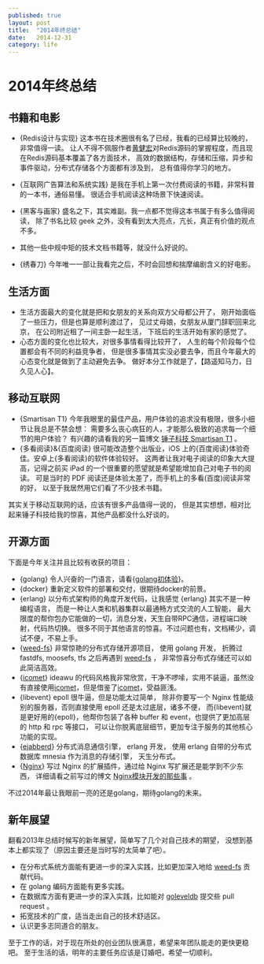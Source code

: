 ```yaml
---
published: true
layout: post
title:  "2014年终总结"
date:   2014-12-31
category: life
---
```


# 2014年终总结

## 书籍和电影

+ {Redis设计与实现}
这本书在技术圈很有名了已经，我看的已经算比较晚的，非常值得一读。
让人不得不佩服作者[黄健宏]对Redis源码的掌握程度，而且现在Redis源码基本覆盖了各方面技术，
高效的数据结构，存储和压缩，异步和事件驱动，分布式存储各个方面都有涉及到，
总有值得你学习的地方。
+ {互联网广告算法和系统实践}
是我在手机上第一次付费阅读的书籍，非常科普的一本书，通俗易懂。
很适合手机阅读这种场景下快速阅读。
+ {黑客与画家}
盛名之下，其实难副。我一点都不觉得这本书属于有多么值得阅读，
除了书名比较 geek 之外，没有看到太大亮点，亢长，真正有价值的观点不多。
+ 其他一些中规中矩的技术文档书籍等，就没什么好说的。

+ {绣春刀} 今年唯一一部让我看完之后，不时会回想和揣摩编剧含义的好电影。

## 生活方面

+ 生活方面最大的变化就是把和女朋友的关系向双方父母都公开了，
刚开始面临了一些压力，但是也算是顺利渡过了，
见过丈母娘，女朋友从厦门辞职回来北京，
在公司附近租了一间主卧一起生活，
下班后的生活开始有家的感觉了。
+ 心态方面的变化也比较大，对很多事情看得比较开了，
人生的每个阶段每个位置都会有不同的利益竞争者，
但是很多事情其实没必要去争，而且今年最大的心态变化就是做到了主动避免去争。
做好本分工作就是了，【路遥知马力，日久见人心】。

## 移动互联网

+ {Smartisan T1} 今年我眼里的最佳产品，用户体验的追求没有极限，很多小细节让我总是不禁会想：
需要多么丧心病狂的人，才能那么极致的追求每一个细节的用户体验？
有兴趣的请看我的另一篇博文 [锤子科技 Smartisan T1] 。
+ {多看阅读}&{百度阅读} 很可能改造整个出版业，iOS 上的{百度阅读}体验奇佳。安卓上{多看阅读}的软件体验较好。
这两者让我对电子阅读的印象大大提高，记得之前买 iPad 的一个很重要的愿望就是希望能增加自己对电子书的阅读。
可是当时的 PDF 阅读还是体验太差了，而手机上的多看(百度)阅读非常的好，
以至于我居然用它们看了不少技术书籍。

其实关于移动互联网的话，应该有很多产品值得一说的，
但是其实想想，相对比起来锤子科技给我的惊喜，其他产品都没什么好谈的。


## 开源方面

下面是今年关注并且比较有收获的项目：

+ {golang} 令人兴奋的一门语言，请看{[golang初体验]}。
+ {docker} 重新定义软件的部署和交付，很期待docker的前景。
+ {erlang} 以分布式架构师的角度开发代码，让我感觉 {erlang} 其实不是一种编程语言，
而是一种让人类和机器集群以最通畅方式交流的人工智能，
最大限度的帮你包办它能做的一切，消息分发，天生自带RPC通信，进程端口映射，代码热切换。
很多不同于其他语言的惊喜。不过问题也有，文档稀少，调试不便，不易上手。
+ {[weed-fs]}
非常惊艳的分布式存储开源项目，
使用 golang 开发，
折腾过 fastdfs, moosefs, tfs 
之后再遇到 [weed-fs] ，
非常惊喜分布式存储还可以如此简洁高效。
+ {[icomet]} ideawu 的代码风格我非常欣赏，干净不啰嗦，实用不装逼，虽然没有直接使用[icomet]，但是借鉴了[icomet]，受益匪浅。
+ {libevent} epoll 很牛逼，但是功能太过简单，
除非你要写一个 Nginx 性能级别的服务器，否则直接使用 epoll 还是太过底层，诸多不便，
而{libevent}就是更好用的{epoll}，他帮你包装了各种 buffer 和 event，也提供了更加高层的 http 和 rpc 等接口，
可以让你脱离底层细节，更加专注于服务的其他核心功能的实现。
+ {[ejabberd]}
分布式消息通信引擎，
erlang 开发，
使用 erlang 自带的分布式数据库 mnesia 作为消息的存储引擎，
天生分布式。
+ {[Nginx]}
写过 Nginx 的扩展插件，通过给 Nginx 写扩展还是能学到不少东西，
详细请看之前写过的博文 [Nginx模块开发的那些事] 。

不过2014年最让我眼前一亮的还是golang，期待golang的未来。

## 新年展望

翻看2013年总结时候写的新年展望，简单写了几个对自己技术的期望，
没想到基本上都实现了（原因主要还是当时写的太简单了吧）。

- 在分布式系统方面能有更进一步的深入实践，比如更加深入地给 [weed-fs] 贡献代码。
- 在 golang 编码方面能有更多实践。
- 在数据库方面有更进一步的深入实践，比如能对 [goleveldb] 提交些 pull request 。
- 拓宽技术的广度，适当走出自己的技术舒适区。
- 认识更多志同道合的朋友。

至于工作的话，对于现在所处的创业团队很满意，希望来年团队能走的更快更稳吧。
至于生活的话，明年的主要任务应该是订婚吧，希望一切顺利。

[golang初体验]:http://yanyiwu.com/work/2014/08/11/golang-chutiyan.html
[weed-fs]:https://github.com/chrislusf/weed-fs
[icomet]:https://github.com/ideawu/icomet
[docker]:http://www.docker.com/
[锤子科技 Smartisan T1]:http://yanyiwu.com/life/2014/12/07/smartisan-t1.html
[thrift]:https://github.com/apache/thrift
[libevent]:https://github.com/nmathewson/Libevent
[Nginx]:https://github.com/Nginx/Nginx
[ejabberd]:https://github.com/processone/ejabberd
[ideawu]:https://github.com/ideawu
[Nginx模块开发的那些事]:http://yanyiwu.com/work/2014/09/21/Nginx-module-development-stuff.html
[weed-fs]:https://github.com/chrislusf/weed-fs
[icomet]:https://github.com/ideawu/icomet
[golang初体验]:http://yanyiwu.com/work/2014/08/11/golang-chutiyan.html
[黄健宏]:http://huangz.me/
[goleveldb]:https://github.com/syndtr/goleveldb

